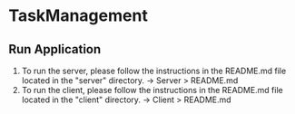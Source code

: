 ﻿# TaskManagement

## Run Application
1.   To run the server, please follow the instructions in the README.md file located in the "server" directory. -> Server > README.md
2.   To run the client, please follow the instructions in the README.md file located in the "client" directory. -> Client > README.md
